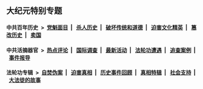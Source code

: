 ## 大纪元特别专题

#### 中共百年历史 &nbsp;>&nbsp; [党魁面目](indexes/nf1176107/README.md?04210430) &nbsp;| &nbsp; [杀人历史](indexes/nf1176106/README.md?04210430) &nbsp;| &nbsp; [破坏传统和道德](indexes/nf1176106/README.md?04210430) &nbsp;| &nbsp; [迫害文化精英](indexes/nf1176111/README.md?04210430) &nbsp;| &nbsp; [篡改历史](indexes/nf1176115/README.md?04210430) &nbsp;| &nbsp; [卖国](indexes/nf1176117/README.md?04210430) 

#### 中共活摘器官 &nbsp;>&nbsp; [热点评论](indexes/nf5879/README.md?04210430) &nbsp;| &nbsp; [国际调查](indexes/nf5947/README.md?04210430) &nbsp;| &nbsp; [最新活动](indexes/nf5883/README.md?04210430) &nbsp;| &nbsp; [法轮功遭遇](indexes/nf5881/README.md?04210430) &nbsp;| &nbsp; [追查案例](indexes/nf5880/README.md?04210430) &nbsp;| &nbsp; [事件报导](indexes/nf5877/README.md?04210430) 

#### 法轮功专辑 &nbsp;>&nbsp; [自焚伪案](indexes/nf5562/README.md?04210430) &nbsp;| &nbsp; [迫害真相](indexes/nf4379/README.md?04210430) &nbsp;| &nbsp; [历史事件回顾](indexes/nf5793/README.md?04210430) &nbsp;| &nbsp; [真相特辑](indexes/nf4389/README.md?04210430) &nbsp;| &nbsp; [社会支持](indexes/nf4386/README.md?04210430) &nbsp;| &nbsp; [大法徒的故事](indexes/nf1147481/README.md?04210430) 


